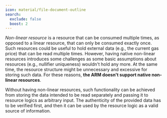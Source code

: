 ```yaml
---
icon: material/file-document-outline
search:
  exclude: false
  boost: 2
---
```


*Non-linear resource* is a resource that can be consumed multiple times, as opposed to a linear resource, that can only be consumed exactly once. Such resources could be useful to hold external data (e.g., the current gas price) that can be read multiple times. However, having native non-linear resources introduces some challenges as some basic assumptions about resources (e.g., nullifier uniqueness) wouldn't hold any more. At the same time, the resource structure might be unnecessary and excessive for storing such data. For these reasons, **the ARM doesn't support native non-linear resources**.

Without having non-linear resources, such functionality can be achieved from storing the data intended to be read separately and passing it to resource logics as arbitrary input. The authenticity of the provided data has to be verified first, and then it can be used by the resource logic as a valid source of information.